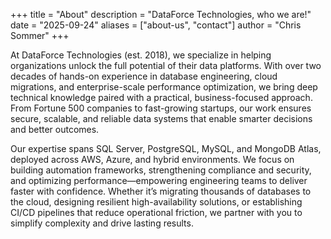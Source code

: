 +++
title = "About"
description = "DataForce Technologies, who we are!"
date = "2025-09-24"
aliases = ["about-us", "contact"]
author = "Chris Sommer"
+++

At DataForce Technologies (est. 2018), we specialize in helping organizations unlock the full potential of their data platforms. With over two decades of hands-on experience in database engineering, cloud migrations, and enterprise-scale performance optimization, we bring deep technical knowledge paired with a practical, business-focused approach. From Fortune 500 companies to fast-growing startups, our work ensures secure, scalable, and reliable data systems that enable smarter decisions and better outcomes.

Our expertise spans SQL Server, PostgreSQL, MySQL, and MongoDB Atlas, deployed across AWS, Azure, and hybrid environments. We focus on building automation frameworks, strengthening compliance and security, and optimizing performance—empowering engineering teams to deliver faster with confidence. Whether it’s migrating thousands of databases to the cloud, designing resilient high-availability solutions, or establishing CI/CD pipelines that reduce operational friction, we partner with you to simplify complexity and drive lasting results.
